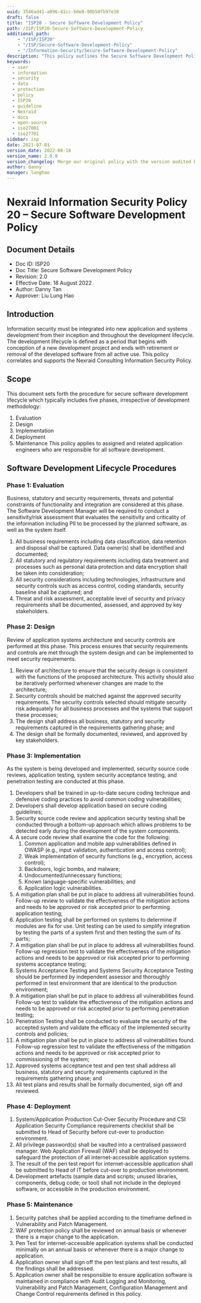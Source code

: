 ```yaml
---
uuid: 3546ad41-a096-41cc-b0e8-90b50fb97e38
draft: false
title: "ISP20 - Secure Software Development Policy"
path: /ISP/ISP20-Secure-Software-Development-Policy
additional_path:
    - "/ISP/ISP20"
    - "/ISP/Secure-Software-Development-Policy"
    - "/Information-Security/Secure-Software-Development-Policy"
description: "This policy outlines the Secure Software Development Policy for Nexraid's information system."
keywords: 
  - user
  - information
  - security
  - data
  - protection
  - policy
  - ISP20
  - guideline
  - Nexraid
  - docs
  - open-source
  - iso27001
  - iso27701
sidebar: isp
date: 2021-07-01
version_date: 2022-08-18
version_name: 2.0.0
version_changelog: Merge our original policy with the version audited by DPTM
author: danny
manager: lunghao
---
```



# Nexraid Information Security Policy 20 – Secure Software Development Policy

## Document Details
* Doc ID: ISP20
* Doc Title: Secure Software Development Policy
* Revision: 2.0
* Effective Date: 18 August 2022
* Author: Danny Tan
* Approver: Liu Lung Hao

## Introduction
Information security must be integrated into new application and systems development from their inception and throughout the development lifecycle. The development lifecycle is defined as a period that begins with conception of a new development project and ends with retirement or removal of the developed software from all active use. This policy correlates and supports the Nexraid Consulting Information Security Policy.

## Scope
This document sets forth the procedure for secure software development lifecycle which typically includes five phases, irrespective of development methodology:
1. Evaluation
2. Design
3. Implementation
4. Deployment
5. Maintenance
This policy applies to assigned and related application engineers who are responsible for all software development.

## Software Development Lifecycle Procedures
### Phase 1: Evaluation
Business, statutory and security requirements, threats and potential constraints of functionality and integration are considered at this phase. The Software Development Manager will be required to conduct a sensitivity/risk assessment that evaluates the sensitivity and criticality of the information including PII to be processed by the planned software, as well as the system itself.
1. All business requirements including data classification, data retention and disposal shall be captured. Data owner(s) shall be identified and documented;
2. All statutory and regulatory requirements including data treatment and processes such as personal data protection and data encryption shall be taken into consideration;
3. All security considerations including technologies, infrastructure and security controls such as access control, coding standards, security baseline shall be captured; and
4. Threat and risk assessment, acceptable level of security and privacy requirements shall be documented, assessed, and approved by key stakeholders.

### Phase 2: Design
Review of application systems architecture and security controls are performed at this phase. This process ensures that security requirements and controls are met through the system design and can be implemented to meet security requirements.
1. Review of architecture to ensure that the security design is consistent with the functions of the proposed architecture. This activity should also be iteratively performed whenever changes are made to the architecture;
2. Security controls should be matched against the approved security requirements. The security controls selected should mitigate security risk adequately for all business processes and the systems that support these processes;
3. The design shall address all business, statutory and security requirements captured in the requirements gathering phase; and
4. The design shall be formally documented, reviewed, and approved by key stakeholders.

### Phase 3: Implementation
As the system is being developed and implemented, security source code reviews, application testing, system security acceptance testing, and penetration testing are conducted at this phase.
1. Developers shall be trained in up-to-date secure coding technique and defensive coding practices to avoid common coding vulnerabilities;
2. Developers shall develop application based on secure coding guidelines;
3. Security source code review and application security testing shall be conducted through a bottom-up approach which allows problems to be detected early during the development of the system components.
4. A secure code review shall examine the code for the following:
    1. Common application and mobile app vulnerabilities defined in OWASP (e.g., input validation, authentication and access control);
    2. Weak implementation of security functions (e.g., encryption, access control);
    3. Backdoors, logic bombs, and malware;
    4. Undocumented/unnecessary functions;
    5. Known language-specific vulnerabilities; and 
    6. Application logic vulnerabilities.
5. A mitigation plan shall be put in place to address all vulnerabilities found. Follow-up review to validate the effectiveness of the mitigation actions and needs to be approved or risk accepted prior to performing application testing;
6. Application testing shall be performed on systems to determine if modules are fix for use. Unit testing can be used to simplify integration by testing the parts of a system first and then testing the sum of its parts;
7. A mitigation plan shall be put in place to address all vulnerabilities found. Follow-up regression test to validate the effectiveness of the mitigation actions and needs to be approved or risk accepted prior to performing systems acceptance testing;
8. Systems Acceptance Testing and Systems Security Acceptance Testing should be performed by independent assessor and thoroughly performed in test environment that are identical to the production environment;
9. A mitigation plan shall be put in place to address all vulnerabilities found. Follow-up test to validate the effectiveness of the mitigation actions and needs to be approved or risk accepted prior to performing penetration testing;
10. Penetration Testing shall be conducted to evaluate the security of the accepted system and validate the efficacy of the implemented security controls and policies;
11. A mitigation plan shall be put in place to address all vulnerabilities found. Follow-up regression test to validate the effectiveness of the mitigation actions and needs to be approved or risk accepted prior to commissioning of the system;
12. Approved systems acceptance test and pen test shall address all business, statutory and security requirements captured in the requirements gathering phase; and
13. All test plans and results shall be formally documented, sign off and reviewed.

### Phase 4: Deployment
1. System/Application Production Cut-Over Security Procedure and CSI Application Security Compliance requirements checklist shall be submitted to Head of Security before cut-over to production environment.
2. All privilege password(s) shall be vaulted into a centralised password manager. Web Application Firewall (WAF) shall be deployed to safeguard the protection of all internet-accessible application systems.
3. The result of the pen test report for internet-accessible application shall be submitted to Head of IT before cut-over to production environment.
4. Development artefacts (sample data and scripts; unused libraries, components, debug code; or tool) shall not include in the deployed software, or accessible in the production environment.

### Phase 5: Maintenance
1. Security patches shall be applied according to the timeframe defined in Vulnerability and Patch Management.
2. WAF protection policy shall be reviewed on annual basis or whenever there is a major change to the application.
3. Pen Test for internet-accessible application systems shall be conducted minimally on an annual basis or whenever there is a major change to application.
4. Application owner shall sign off the pen test plans and test results, all the findings shall be addressed.
5. Application owner shall be responsible to ensure application software is maintained in compliance with Audit Logging and Monitoring, Vulnerability and Patch Management, Configuration Management and Change Control requirements defined in this policy.